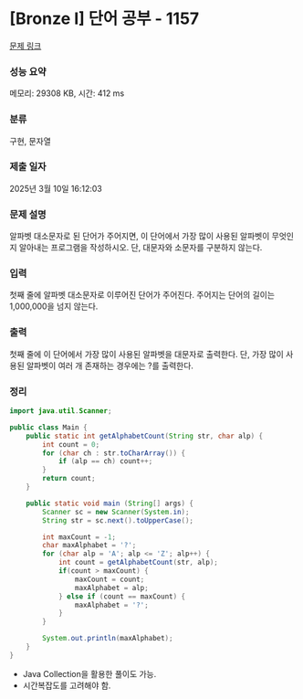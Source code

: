# [Bronze I] 단어 공부 - 1157 

[문제 링크](https://www.acmicpc.net/problem/1157) 

### 성능 요약

메모리: 29308 KB, 시간: 412 ms

### 분류

구현, 문자열

### 제출 일자

2025년 3월 10일 16:12:03

### 문제 설명

<p>알파벳 대소문자로 된 단어가 주어지면, 이 단어에서 가장 많이 사용된 알파벳이 무엇인지 알아내는 프로그램을 작성하시오. 단, 대문자와 소문자를 구분하지 않는다.</p>

### 입력 

 <p>첫째 줄에 알파벳 대소문자로 이루어진 단어가 주어진다. 주어지는 단어의 길이는 1,000,000을 넘지 않는다.</p>

### 출력 

 <p>첫째 줄에 이 단어에서 가장 많이 사용된 알파벳을 대문자로 출력한다. 단, 가장 많이 사용된 알파벳이 여러 개 존재하는 경우에는 ?를 출력한다.</p>

### 정리

```Java
import java.util.Scanner;

public class Main {
    public static int getAlphabetCount(String str, char alp) {
        int count = 0;
        for (char ch : str.toCharArray()) {
            if (alp == ch) count++;
        }
        return count;
    }

    public static void main (String[] args) {
        Scanner sc = new Scanner(System.in);
        String str = sc.next().toUpperCase();

        int maxCount = -1;
        char maxAlphabet = '?';
        for (char alp = 'A'; alp <= 'Z'; alp++) {
            int count = getAlphabetCount(str, alp);
            if(count > maxCount) {
                maxCount = count;
                maxAlphabet = alp;
            } else if (count == maxCount) {
                maxAlphabet = '?';
            }
        }

        System.out.println(maxAlphabet);
    }
}
```

- Java Collection을 활용한 풀이도 가능.
- 시간복잡도를 고려해야 함.
